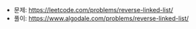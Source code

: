 - 문제: https://leetcode.com/problems/reverse-linked-list/
- 풀이: https://www.algodale.com/problems/reverse-linked-list/

